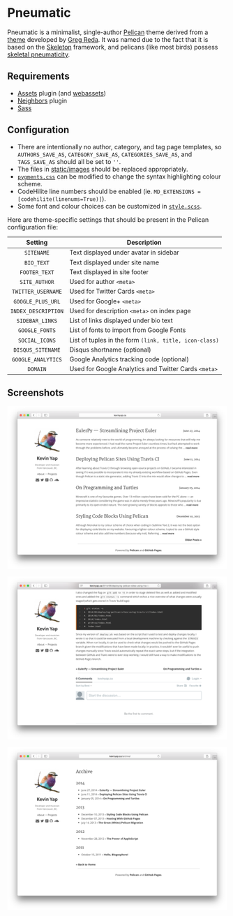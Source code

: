 # Pneumatic

Pneumatic is a minimalist, single-author [Pelican](http://getpelican.com) theme derived from a [theme](https://github.com/gjreda/gregreda.com/tree/master/theme/simply) developed by [Greg Reda](http://www.gregreda.com). It was named due to the fact that it is based on the [Skeleton](http://www.getskeleton.com) framework, and pelicans (like most birds) possess [skeletal pneumaticity](http://en.wikipedia.org/wiki/Skeletal_pneumaticity).

## Requirements

- [Assets](https://github.com/getpelican/pelican-plugins/tree/master/assets) plugin (and [webassets](https://github.com/miracle2k/webassets))
- [Neighbors](https://github.com/getpelican/pelican-plugins/tree/master/neighbors) plugin
- [Sass](http://sass-lang.com)

## Configuration

- There are intentionally no author, category, and tag page templates, so `AUTHORS_SAVE_AS`, `CATEGORY_SAVE_AS`, `CATEGORIES_SAVE_AS`, and `TAGS_SAVE_AS` should all be set to `''`.
- The files in [static/images](static/images) should be replaced appropriately.
- [`pygments.css`](static/pygments.css) can be modified to change the syntax highlighting colour scheme.
- CodeHilite line numbers should be enabled (ie. `MD_EXTENSIONS = [codehilite(linenums=True)]`).
- Some font and colour choices can be customized in [`style.scss`](static/style.scss#L10).

Here are theme-specific settings that should be present in the Pelican configuration file:

|  Setting            | Description                                            |
|:-------------------:|--------------------------------------------------------|
| `SITENAME`          | Text displayed under avatar in sidebar                 |
| `BIO_TEXT`          | Text displayed under site name                         |
| `FOOTER_TEXT`       | Text displayed in site footer                          |
| `SITE_AUTHOR`       | Used for author `<meta>`                               |
| `TWITTER_USERNAME`  | Used for Twitter Cards `<meta>`                        |
| `GOOGLE_PLUS_URL`   | Used for Google+ `<meta>`                              |
| `INDEX_DESCRIPTION` | Used for description `<meta>` on index page            |
| `SIDEBAR_LINKS`     | List of links displayed under bio text                 |
| `GOOGLE_FONTS`      | List of fonts to import from Google Fonts              |
| `SOCIAL_ICONS`      | List of tuples in the form `(link, title, icon-class)` |
| `DISQUS_SITENAME`   | Disqus shortname (optional)                            |
| `GOOGLE_ANALYTICS`  | Google Analytics tracking code (optional)              |
| `DOMAIN`            | Used for Google Analytics and Twitter Cards `<meta>`   |


## Screenshots

![Index Page](screenshots/index.png?raw=true)

![Article](screenshots/article.png?raw=true)

![Archive](screenshots/archive.png?raw=true)
